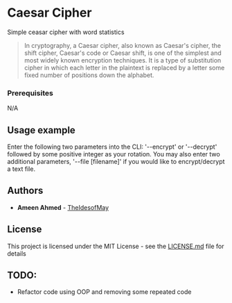 # Caesar Cipher
Simple ceasar cipher with word statistics

> In cryptography, a Caesar cipher, also known as Caesar's cipher, the shift cipher, Caesar's code or Caesar shift, is one of the simplest and most widely known encryption techniques. It is a type of substitution cipher in which each letter in the plaintext is replaced by a letter some fixed number of positions down the alphabet.


### Prerequisites

N/A


## Usage example
Enter the following two parameters into the CLI: '--encrypt' or '--decrypt' followed by some positive integer as your rotation. You may also enter two additional parameters, '--file [filename]' if you would like to encrypt/decrypt a text file.




## Authors

* **Ameen Ahmed** - [TheIdesofMay](https://github.com/TheIdesofMay)


## License

This project is licensed under the MIT License - see the [LICENSE.md](LICENSE.md) file for details

## TODO:

- Refactor code using OOP and removing some repeated code 
